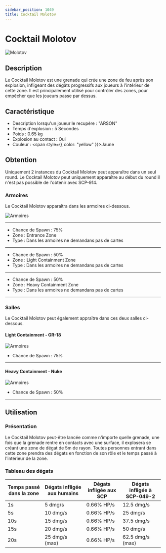 ```yaml
---
sidebar_position: 1049
title: Cocktail Molotov
---
```


# Cocktail Molotov

![Molotov](@site/static/img/doc/item/molotov.jpg)

## Description
Le Cocktail Molotov est une grenade qui crée une zone de feu après son explosion, infligeant des dégâts progressifs aux joueurs à l'intérieur de cette zone. Il est principalement utilisé pour contrôler des zones, pour empêcher que les joueurs passe par dessus.

## Caractéristique

- Description lorsqu'un joueur le recupère : "ARSON"
- Temps d'explosion : 5 Secondes
- Poids : 0.65 kg
- Explosion au contact : Oui
- Couleur : <span style={{ color: "yellow" }}>Jaune</span>

## Obtention

Uniquement 2 instances du Cocktail Molotov peut apparaître dans un seul round. Le Cocktail Molotov peut uniquement apparaître au début du round il n'est pas possible de l'obtenir avec SCP-914.

### Armoires
Le Cocktail Molotov apparaîtra dans les armoires ci-dessous.

![Armoires](@site/static/img/doc/misc/locker.png)

--------
- Chance de Spawn : 75%
- Zone : Entrance Zone
- Type : Dans les armoires ne demandans pas de cartes
--------
- Chance de Spawn : 50%
- Zone : Light Containment Zone
- Type : Dans les armoires ne demandans pas de cartes
--------
- Chance de Spawn : 50%
- Zone : Heavy Containment Zone
- Type : Dans les armoires ne demandans pas de cartes
--------

### Salles

Le Cocktail Molotov peut également appraître dans ces deux salles ci-dessous.

#### Light Containment - GR-18

![Armoires](@site/static/img/doc/room/lcz-gr18-inside.png)
- Chance de Spawn : 75%
--------
#### Heavy Containment - Nuke
![Armoires](@site/static/img/doc/room/hcz-nuke-top.png)
- Chance de Spawn : 50%

--------

## Utilisation

### Présentation
Le Cocktail Molotov peut-être lancée comme n'importe quelle grenade, une fois que la grenade rentre en contacts avec une surface, il explosera se créant une zone de dégat de 5m de rayon. Toutes personnes entrant dans cette zone prendra des dégats en fonction de son rôle et le temps passé à l'intérieur de la zone.

### Tableau des dégats

| Temps passé dans la zone | Dégats infligée aux humains       | Dégats infligée aux SCP      | Dégats infligée à SCP-049-2 |
|--------------------|---------------------- |--------------------|---------------------|
| 1s      | 5 dmg/s          | 0.66% HP/s | 12.5 dmg/s            |
| 5s      | 10 dmg/s         | 0.66% HP/s | 25 dmg/s              |
| 10s     | 15 dmg/s         | 0.66% HP/s | 37.5 dmg/s            |
| 15s     | 20 dmg/s         | 0.66% HP/s | 50 dmg/s              |
| 20s     | 25 dmg/s (max)   | 0.66% HP/s | 62.5 dmg/s (max)      |